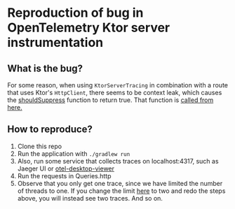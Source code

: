 
# Reproduction of bug in OpenTelemetry Ktor server instrumentation

## What is the bug?

For some reason, when using `KtorServerTracing` in combination with a route that uses Ktor's `HttpClient`,
there seems to be context leak, which causes the [shouldSuppress](https://github.com/open-telemetry/opentelemetry-java-instrumentation/blob/955470a63a49c035b426cb6b52e98a5fb67d1e2a/instrumentation-api/src/main/java/io/opentelemetry/instrumentation/api/instrumenter/Instrumenter.java#L111) function to return true.
That function is [called from here.](https://github.com/open-telemetry/opentelemetry-java-instrumentation/blob/955470a63a49c035b426cb6b52e98a5fb67d1e2a/instrumentation/ktor/ktor-2.0/library/src/main/kotlin/io/opentelemetry/instrumentation/ktor/v2_0/server/KtorServerTracing.kt#L89)
## How to reproduce?

1. Clone this repo
2. Run the application with `./gradlew run`
3. Also, run some service that collects traces on localhost:4317, such as Jaeger UI or [otel-desktop-viewer](https://github.com/CtrlSpice/otel-desktop-viewer)
4. Run the requests in Queries.http
5. Observe that you only get one trace, since we have limited the number of threads to one. If you change the limit [here](https://github.com/LangdalP/ktor-otel-debug/blob/main/build.gradle.kts#L24) to two and redo the steps above, you will instead see two traces. And so on.


